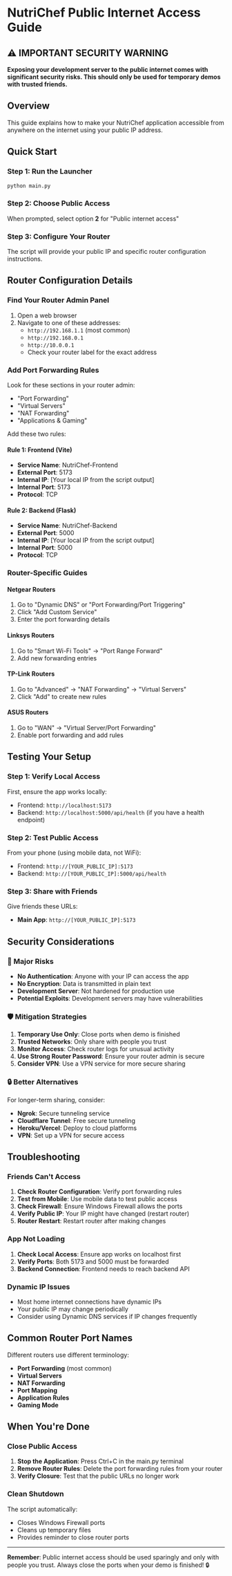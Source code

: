 # NutriChef Public Internet Access Guide

## ⚠️ IMPORTANT SECURITY WARNING
**Exposing your development server to the public internet comes with significant security risks. This should only be used for temporary demos with trusted friends.**

## Overview
This guide explains how to make your NutriChef application accessible from anywhere on the internet using your public IP address.

## Quick Start

### Step 1: Run the Launcher
```bash
python main.py
```

### Step 2: Choose Public Access
When prompted, select option **2** for "Public internet access"

### Step 3: Configure Your Router
The script will provide your public IP and specific router configuration instructions.

## Router Configuration Details

### Find Your Router Admin Panel
1. Open a web browser
2. Navigate to one of these addresses:
   - `http://192.168.1.1` (most common)
   - `http://192.168.0.1`
   - `http://10.0.0.1`
   - Check your router label for the exact address

### Add Port Forwarding Rules
Look for these sections in your router admin:
- "Port Forwarding"
- "Virtual Servers"
- "NAT Forwarding"
- "Applications & Gaming"

Add these two rules:

#### Rule 1: Frontend (Vite)
- **Service Name**: NutriChef-Frontend
- **External Port**: 5173
- **Internal IP**: [Your local IP from the script output]
- **Internal Port**: 5173
- **Protocol**: TCP

#### Rule 2: Backend (Flask)
- **Service Name**: NutriChef-Backend
- **External Port**: 5000
- **Internal IP**: [Your local IP from the script output]
- **Internal Port**: 5000
- **Protocol**: TCP

### Router-Specific Guides

#### Netgear Routers
1. Go to "Dynamic DNS" or "Port Forwarding/Port Triggering"
2. Click "Add Custom Service"
3. Enter the port forwarding details

#### Linksys Routers
1. Go to "Smart Wi-Fi Tools" → "Port Range Forward"
2. Add new forwarding entries

#### TP-Link Routers
1. Go to "Advanced" → "NAT Forwarding" → "Virtual Servers"
2. Click "Add" to create new rules

#### ASUS Routers
1. Go to "WAN" → "Virtual Server/Port Forwarding"
2. Enable port forwarding and add rules

## Testing Your Setup

### Step 1: Verify Local Access
First, ensure the app works locally:
- Frontend: `http://localhost:5173`
- Backend: `http://localhost:5000/api/health` (if you have a health endpoint)

### Step 2: Test Public Access
From your phone (using mobile data, not WiFi):
- Frontend: `http://[YOUR_PUBLIC_IP]:5173`
- Backend: `http://[YOUR_PUBLIC_IP]:5000/api/health`

### Step 3: Share with Friends
Give friends these URLs:
- **Main App**: `http://[YOUR_PUBLIC_IP]:5173`

## Security Considerations

### 🚨 Major Risks
- **No Authentication**: Anyone with your IP can access the app
- **No Encryption**: Data is transmitted in plain text
- **Development Server**: Not hardened for production use
- **Potential Exploits**: Development servers may have vulnerabilities

### 🛡️ Mitigation Strategies
1. **Temporary Use Only**: Close ports when demo is finished
2. **Trusted Networks**: Only share with people you trust
3. **Monitor Access**: Check router logs for unusual activity
4. **Use Strong Router Password**: Ensure your router admin is secure
5. **Consider VPN**: Use a VPN service for more secure sharing

### 🔒 Better Alternatives
For longer-term sharing, consider:
- **Ngrok**: Secure tunneling service
- **Cloudflare Tunnel**: Free secure tunneling
- **Heroku/Vercel**: Deploy to cloud platforms
- **VPN**: Set up a VPN for secure access

## Troubleshooting

### Friends Can't Access
1. **Check Router Configuration**: Verify port forwarding rules
2. **Test from Mobile**: Use mobile data to test public access
3. **Check Firewall**: Ensure Windows Firewall allows the ports
4. **Verify Public IP**: Your IP might have changed (restart router)
5. **Router Restart**: Restart router after making changes

### App Not Loading
1. **Check Local Access**: Ensure app works on localhost first
2. **Verify Ports**: Both 5173 and 5000 must be forwarded
3. **Backend Connection**: Frontend needs to reach backend API

### Dynamic IP Issues
- Most home internet connections have dynamic IPs
- Your public IP may change periodically
- Consider using Dynamic DNS services if IP changes frequently

## Common Router Port Names
Different routers use different terminology:
- **Port Forwarding** (most common)
- **Virtual Servers**
- **NAT Forwarding**
- **Port Mapping**
- **Application Rules**
- **Gaming Mode**

## When You're Done

### Close Public Access
1. **Stop the Application**: Press Ctrl+C in the main.py terminal
2. **Remove Router Rules**: Delete the port forwarding rules from your router
3. **Verify Closure**: Test that the public URLs no longer work

### Clean Shutdown
The script automatically:
- Closes Windows Firewall ports
- Cleans up temporary files
- Provides reminder to close router ports

---

**Remember**: Public internet access should be used sparingly and only with people you trust. Always close the ports when your demo is finished! 🔒
